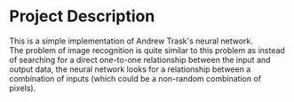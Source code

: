 # Project Description
This is a simple implementation of Andrew Trask's neural network.<BR>
The problem of image recognition is quite similar to this problem as instead of searching for a direct one-to-one relationship between the input and output data, the neural network looks for a relationship between a combination of inputs (which could be a non-random combination of pixels).
